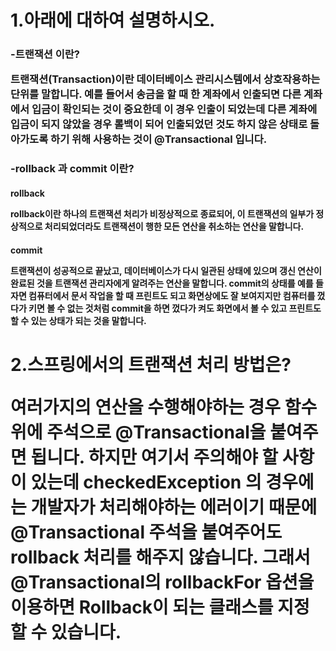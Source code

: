 <h1>1.아래에 대하여 설명하시오.

<h3>-트랜잭션 이란?

트랜잭션(Transaction)이란 데이터베이스 관리시스템에서 상호작용하는 단위를 말합니다. 예를 들어서 송금을 할 때 한 계좌에서 인출되면 다른 계좌에서 입금이 확인되는 것이 중요한데 이 경우 인출이 되었는데 다른 계좌에 입금이 되지 않았을 경우 롤백이 되어 인출되었던 것도 하지 않은 상태로 돌아가도록 하기 위해 사용하는 것이 @Transactional 입니다.

<h3>-rollback 과 commit 이란?
<h4>rollback

rollback이란 하나의 트랜잭션 처리가 비정상적으로 종료되어, 이 트랜잭션의 일부가 정상적으로 처리되었더라도 트랜잭션이 행한 모든 연산을 취소하는 연산을 말합니다.
<h4>commit

트랜잭션이 성공적으로 끝났고, 데이터베이스가 다시 일관된 상태에 있으며 갱신 연산이 완료된 것을 트랜잭션 관리자에게 알려주는 연산을 말합니다. commit의 상태를 예를 들자면 컴퓨터에서 문서 작업을 할 때 프린트도 되고 화면상에도 잘 보여지지만 컴퓨터를 껐다가 키면 볼 수 없는 것처럼 commit을 하면 껐다가 켜도 화면에서 볼 수 있고 프린트도 할 수 있는 상태가 되는 것을 말합니다. 

<h1>2.스프링에서의 트랜잭션 처리 방법은?

여러가지의 연산을 수행해야하는 경우 함수 위에 주석으로 @Transactional을 붙여주면 됩니다. 하지만 여기서 주의해야 할 사항이 있는데  checkedException 의 경우에는 개발자가 처리해야하는 에러이기 때문에 @Transactional 주석을 붙여주어도 rollback 처리를 해주지 않습니다. 그래서 @Transactional의 rollbackFor 옵션을 이용하면 Rollback이 되는 클래스를 지정할 수 있습니다.
